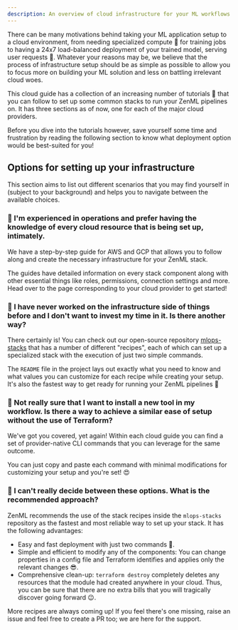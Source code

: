 ```yaml
---
description: An overview of cloud infrastructure for your ML workflows
---
```


There can be many motivations behind taking your ML application setup to a cloud environment, from needing specialized compute 💪 for training jobs to having a 24x7 load-balanced deployment of your trained model, serving user requests 🚀. 
Whatever your reasons may be, we believe that the process of infrastructure setup should be as simple as possible to allow you to focus more on building your ML solution and less on battling irrelevant cloud woes.

This cloud guide has a collection of an increasing number of tutorials 📝 that you can follow to set up some common stacks to run your ZenML pipelines on. It has three sections as of now, one for each of the major cloud providers. 

Before you dive into the tutorials however, save yourself some time and frustration by reading the following section to know what deployment option would be best-suited for you!

## Options for setting up your infrastructure

This section aims to list out different scenarios that you may find yourself in (subject to your background) and helps you to navigate between the available choices.

### 👷 I'm experienced in operations and prefer having the knowledge of every cloud resource that is being set up, intimately.

We have a step-by-step guide for AWS and GCP that allows you to follow along and create the necessary infrastructure for your ZenML stack. 

The guides have detailed information on every stack component along with other essential things like roles, permissions, connection settings and more. Head over to the page corresponding to your cloud provider to get started!

### 🤷 I have never worked on the infrastructure side of things before and I don't want to invest my time in it. Is there another way?
There certainly is! You can check out our open-source repository [mlops-stacks]() that has a number of different "recipes", each of which can set up a specialized stack with the execution of just two simple commands.

The `README` file in the project lays out exactly what you need to know and what values you can customize for each recipe while creating your setup. It's also the fastest way to get ready for running your ZenML pipelines 🚀

### 🙅 Not really sure that I want to install a new tool in my workflow. Is there a way to achieve a similar ease of setup without the use of Terraform?
We've got you covered, yet again! Within each cloud guide you can find a set of provider-native CLI commands that you can leverage for the same outcome.

You can just copy and paste each command with minimal modifications for customizing your setup and you're set! 😍

### 🙆 I can't really decide between these options. What is the recommended approach?
ZenML recommends the use of the stack recipes inside the `mlops-stacks` repository as the fastest and most reliable way to set up your stack. It has the following advantages:
- Easy and fast deployment with just two commands 🤯.
- Simple and efficient to modify any of the components: You can change properties in a config file and Terraform identifies and applies only the relevant changes 😎.
- Comprehensive clean-up: `terraform destroy` completely deletes any resources that the module had created anywhere in your cloud. Thus, you can be sure that there are no extra bills that you will tragically discover going forward 😉.

More recipes are always coming up! If you feel there's one missing, raise an issue and feel free to create a PR too; we are here for the support.
